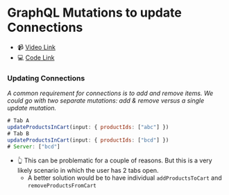 # GraphQL Mutations to update Connections

- 📹 [Video Link](https://egghead.io/lessons/graphql-graphql-mutations-to-update-connections)
- 💻 [Code Link](https://github.com/nikgraf/designing-graphql-schemas-course/tree/master/lesson13)

### Updating Connections

_A common requirement for connections is to add and remove items. We could go with two separate mutations: add & remove versus a single update mutation._

```js
# Tab A
updateProductsInCart(input: { productIds: ["abc"] })
# Tab B
updateProductsInCart(input: { productIds: ["bcd"] })
# Server: ["bcd"]
```

- 👆 This can be problematic for a couple of reasons. But this is a very likely scenario in which the user has 2 tabs open.
  - A better solution would be to have individual `addProductsToCart` and `removeProductsFromCart`
